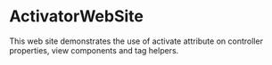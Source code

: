ActivatorWebSite
===

This web site demonstrates the use of activate attribute on controller properties, view components and tag helpers.
